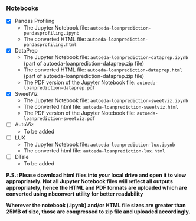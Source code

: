 
### Notebooks

- [X] Pandas Profiling
  - The Jupyter Notebook file: ``` autoeda-loanprediction-pandasprofiling.ipynb ```
  - The converted HTML file: ``` autoeda-loanprediction-pandasprofiling.html ```
- [X] DataPrep
  - The Jupyter Notebook file: ``` autoeda-loanprediction-dataprep.ipynb ``` (part of autoeda-loanprediction-dataprep.zip file)
  - The converted HTML file: ``` autoeda-loanprediction-dataprep.html ``` (part of autoeda-loanprediction-dataprep.zip file)
  - The PDF version of the Jupyter Notebook file: ``` autoeda-loanprediction-dataprep.pdf ```
- [X] SweetViz
  - The Jupyter Notebook file: ``` autoeda-loanprediction-sweetviz.ipynb ```
  - The converted html file: ``` autoeda-loanprediction-sweetviz.html ```
  - The PDF version of the Jupyter Notebook file: ``` autoeda-loanprediction-sweetviz.pdf ```
- [ ] AutoViz
  - To be added
- [ ] LUX
  - The Jupyter Notebook file: ``` autoeda-loanprediction-lux.ipynb ```
  - The converted html file: ``` autoeda-loanprediction-lux.html ```
- [ ] DTale
  - To be added


**P.S.: Please download html files into your local drive and open it to view appropriately. Not all Jupyter Notebook files will reflect all outputs appropriately, hence the HTML and PDF formats are uploaded which are converted using nbconvert utility for better readability**

**Wherever the notebook (.ipynb) and/or HTML file sizes are greater than 25MB of size, those are compressed to zip file and uploaded accordingly.**

